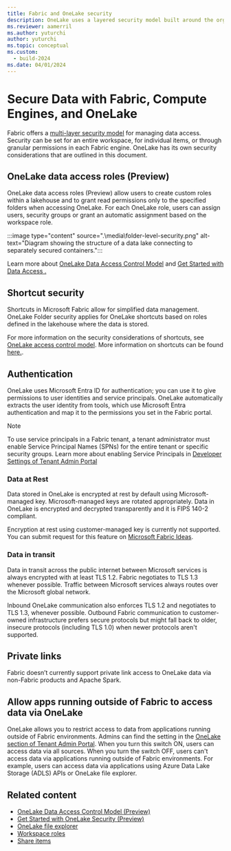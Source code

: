 ```yaml
---
title: Fabric and OneLake security
description: OneLake uses a layered security model built around the organizational structure of experiences within Microsoft Fabric. Learn more about OneLake security.
ms.reviewer: aamerril
ms.author: yuturchi
author: yuturchi
ms.topic: conceptual
ms.custom:
  - build-2024
ms.date: 04/01/2024
---
```


# Secure Data with Fabric, Compute Engines, and OneLake

Fabric offers a [multi-layer security model](../../security/permission-model.md) for managing data access. Security can be set for an entire workspace, for individual items, or through granular permissions in each Fabric engine. OneLake has its own security considerations that are outlined in this document.

## OneLake data access roles (Preview)

OneLake data access roles (Preview) allow users to create custom roles within a lakehouse and to grant read permissions only to the specified folders when accessing OneLake. For each OneLake role, users can assign users, security groups or grant an automatic assignment based on the workspace role.

:::image type="content" source=".\media\folder-level-security.png" alt-text="Diagram showing the structure of a data lake connecting to separately secured containers.":::

Learn more about [OneLake Data Access Control Model](./data-access-control-model.md) and [Get Started with Data Access .](./get-started-data-access-roles.md)

## Shortcut security

Shortcuts in Microsoft Fabric allow for simplified data management.
OneLake Folder security applies for OneLake shortcuts based on roles defined in the lakehouse where the data is stored.

For more information on the security considerations of shortcuts, see [OneLake access control model](./data-access-control-model.md). More information on shortcuts can be found [here.](../onelake-shortcuts.md#types-of-shortcuts).

## Authentication

OneLake uses Microsoft Entra ID for authentication; you can use it to give permissions to user identities and service principals. OneLake automatically extracts the user identity from tools, which use Microsoft Entra authentication and map it to the permissions you set in the Fabric portal.

> [!NOTE]
> To use service principals in a Fabric tenant, a tenant administrator must enable Service Principal Names (SPNs) for the entire tenant or specific security groups. Learn more about enabling Service Principals in [Developer Settings of Tenant Admin Portal](../../admin/tenant-settings-index.md#developer-settings)

### Data at Rest

Data stored in OneLake is encrypted at rest by default using Microsoft-managed key. Microsoft-managed keys are rotated appropriately. Data in OneLake is encrypted and decrypted transparently and it is FIPS 140-2 compliant.

Encryption at rest using customer-managed key is currently not supported. You can submit request for this feature on [Microsoft Fabric Ideas](https://ideas.fabric.microsoft.com/).

### Data in transit

Data in transit across the public internet between Microsoft services is always encrypted with at least TLS 1.2. Fabric negotiates to TLS 1.3 whenever possible. Traffic between Microsoft services always routes over the Microsoft global network.

Inbound OneLake communication also enforces TLS 1.2 and negotiates to TLS 1.3, whenever possible. Outbound Fabric communication to customer-owned infrastructure prefers secure protocols but might fall back to older, insecure protocols (including TLS 1.0) when newer protocols aren't supported.

## Private links

Fabric doesn’t currently support private link access to OneLake data via non-Fabric products and Apache Spark.

## Allow apps running outside of Fabric to access data via OneLake

OneLake allows you to restrict access to data from applications running outside of Fabric environments. Admins can find the setting in the [OneLake section of Tenant Admin Portal](../../admin/tenant-settings-index.md#onelake-settings).
When you turn this switch ON, users can access data via all sources. When you turn the switch OFF, users can't access data via applications running outside of Fabric environments. For example, users can access data via applications using Azure Data Lake Storage (ADLS) APIs or OneLake file explorer.

## Related content

- [OneLake Data Access Control Model (Preview)](./data-access-control-model.md)
- [Get Started with OneLake Security (Preview)](./get-started-security.md)
- [OneLake file explorer](../onelake-file-explorer.md)
- [Workspace roles](../../get-started/roles-workspaces.md)
- [Share items](../../get-started/share-items.md)
